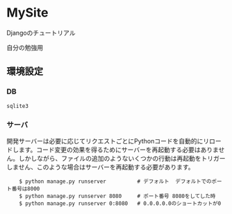 # MySite

Djangoのチュートリアル

自分の勉強用

## 環境設定

### DB

    sqlite3
    
### サーバ

開発サーバーは必要に応じてリクエストごとにPythonコードを自動的にリロードします。コード変更の効果を得るためにサーバーを再起動する必要はありません。しかしながら、ファイルの追加のようないくつかの行動は再起動をトリガーしません、このような場合はサーバーを再起動する必要があります。

```
    $ python manage.py runserver          # デフォルト  デフォルトでのポート番号は8000
    $ python manage.py runserver 8080     # ポート番号 8080をしてした時
    $ python manage.py runserver 0:8080   # 0.0.0.0.0のショートカットが0
```

